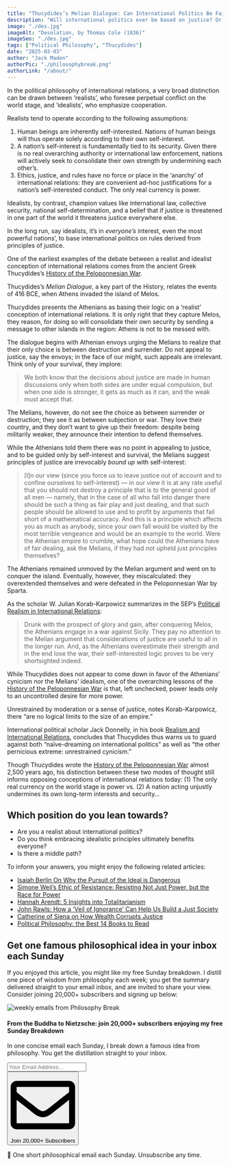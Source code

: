 ```yaml
---
title: "Thucydides’s Melian Dialogue: Can International Politics Be Fair?"
description: "Will international politics ever be based on justice? Or will it forever remain the arena of conflicting power and national interests? Almost 2,500 years ago, ancient Greek thinker Thucydides outlined two opposing modes of thought..."
image: "./des.jpg"
imageAlt: "Desolation, by Thomas Cole (1836)"
imageSeo: "./des.jpg"
tags: ["Political Philosophy", "Thucydides"]
date: "2025-03-03"
author: "Jack Maden"
authorPic: "./philosophybreak.png"
authorLink: "/about/"
---
```


<span class="big-letter">I</span>n the political philosophy of international relations, a very broad distinction can be drawn between ‘realists’, who foresee perpetual conflict on the world stage, and ‘idealists’, who emphasize cooperation.

Realists tend to operate according to the following assumptions:

1. Human beings are inherently self-interested. Nations of human beings will thus operate solely according to their own self-interest.
2. A nation’s self-interest is fundamentally tied to its security. Given there is no real overarching authority or international law enforcement, nations will actively seek to consolidate their own strength by undermining each other’s.
3. Ethics, justice, and rules have no force or place in the ‘anarchy’ of international relations: they are convenient ad-hoc justifications for a nation’s self-interested conduct. The only real currency is power.

Idealists, by contrast, champion values like international law, collective security, national self-determination, and a belief that if justice is threatened in one part of the world it threatens justice everywhere else.

In the long run, say idealists, it’s in _everyone’s_ interest, even the most powerful nations’, to base international politics on rules derived from principles of justice.

One of the earliest examples of the debate between a realist and idealist conception of international relations comes from the ancient Greek Thucydides’s <a target="_blank" rel="noopener noreferrer sponsored" href="https://amzn.to/41E0v92">History of the Peloponnesian War</a>.

Thucydides’s _Melian Dialogue_, a key part of the History, relates the events of 416 BCE, when Athens invaded the island of Melos.

Thucydides presents the Athenians as basing their logic on a ‘realist’ conception of international relations. It is only right that they capture Melos, they reason, for doing so will consolidate their own security by sending a message to other islands in the region: Athens is not to be messed with.

The dialogue begins with Athenian envoys urging the Melians to realize that their only choice is between destruction and surrender. Do not appeal to justice, say the envoys; in the face of our might, such appeals are irrelevant. Think only of your survival, they implore:

>We both know that the decisions about justice are made in human discussions only when both sides are under equal compulsion, but when one side is stronger, it gets as much as it can, and the weak must accept that.

The Melians, however, do not see the choice as between surrender or destruction; they see it as between subjection or war. They love their country, and they don’t want to give up their freedom: despite being militarily weaker, they announce their intention to defend themselves.

While the Athenians told them there was no point in appealing to justice, and to be guided only by self-interest and survival, the Melians suggest principles of justice are irrevocably _bound up_ with self-interest:

>\[I]n our view (since you force us to leave justice out of account and to confine ourselves to self-interest) — in our view it is at any rate useful that you should not destroy a principle that is to the general good of all men — namely, that in the case of all who fall into danger there should be such a thing as fair play and just dealing, and that such people should be allowed to use and to profit by arguments that fail short of a mathematical accuracy. And this is a principle which affects you as much as anybody, since your own fall would be visited by the most terrible vengeance and would be an example to the world.
Were the Athenian empire to crumble, what hope could the Athenians have of fair dealing, ask the Melians, if they had not upheld just principles themselves?

The Athenians remained unmoved by the Melian argument and went on to conquer the island. Eventually, however, they miscalculated: they overextended themselves and were defeated in the Peloponnesian War by Sparta.

As the scholar W. Julian Korab-Karpowicz summarizes in the SEP’s [Political Realism in International Relations](https://plato.stanford.edu/entries/realism-intl-relations/):

>Drunk with the prospect of glory and gain, after conquering Melos, the Athenians engage in a war against Sicily. They pay no attention to the Melian argument that considerations of justice are useful to all in the longer run. And, as the Athenians overestimate their strength and in the end lose the war, their self-interested logic proves to be very shortsighted indeed.

While Thucydides does not appear to come down in favor of the Athenians’ cynicism nor the Melians’ idealism, one of the overarching lessons of the <a target="_blank" rel="noopener noreferrer sponsored" href="https://amzn.to/41E0v92">History of the Peloponnesian War</a> is that, left unchecked, power leads only to an uncontrolled desire for more power.

Unrestrained by moderation or a sense of justice, notes Korab-Karpowicz, there “are no logical limits to the size of an empire.”

International political scholar Jack Donnelly, in his book <a target="_blank" rel="noopener noreferrer sponsored" href="https://amzn.to/4bqilzq">Realism and International Relations</a>, concludes that Thucydides thus warns us to guard against both “naïve-dreaming on international politics” as well as “the other pernicious extreme: unrestrained cynicism.”

Though Thucydides wrote the <a target="_blank" rel="noopener noreferrer sponsored" href="https://amzn.to/41E0v92">History of the Peloponnesian War</a> almost 2,500 years ago, his distinction between these two modes of thought still informs opposing conceptions of international relations today: (1) The only real currency on the world stage is power vs. (2) A nation acting unjustly undermines its own long-term interests and security…

## Which position do you lean towards?

- Are you a realist about international politics? 
- Do you think embracing idealistic principles ultimately benefits everyone?
- Is there a middle path?

To inform your answers, you might enjoy the following related articles:

- [Isaiah Berlin On Why the Pursuit of the Ideal is Dangerous](/articles/isaiah-berlin-on-why-the-pursuit-of-the-ideal-is-harmful/)
- [Simone Weil’s Ethic of Resistance: Resisting Not Just Power, but the Race for Power](/articles/simone-weil-ethic-of-resistance/)
- [Hannah Arendt: 5 Insights into Totalitarianism](/articles/hannah-arendt-5-insights-into-totalitarianism/)
- [John Rawls: How a ‘Veil of Ignorance’ Can Help Us Build a Just Society](/articles/john-rawls-how-a-veil-of-ignorance-can-help-us-build-a-just-society/)
- [Catherine of Siena on How Wealth Corrupts Justice](/articles/catherine-of-siena-on-how-wealth-corrupts-justice/)
- [Political Philosophy: the Best 14 Books to Read](/reading-lists/political-philosophy/)

## Get one famous philosophical idea in your inbox each Sunday

<span class="big-letter">I</span>f you enjoyed this article, you might like my free Sunday breakdown. I distill one piece of wisdom from philosophy each week; you get the summary delivered straight to your email inbox, and are invited to share your view. Consider joining 20,000+ subscribers and signing up below:

<!--big subscribe-->
<div class="course-promo darkradial-background subscribe text-center">
    <img src="/static/6313d50bc32799a6c869239128784c7b/e7f7a/weekly-break.webp" alt="weekly emails from Philosophy Break">
    <h4>From the Buddha to Nietzsche: join 20,000+ subscribers enjoying my free Sunday Breakdown</h4>
    <p class="small-grey-font no-mar-bottom">In one concise email each Sunday, I break down a famous idea from philosophy. You get the distillation straight to your inbox.</p>
    <div class="small-pad-top">
        <form action="https://app.convertkit.com/forms/5812400/subscriptions" method="post" data-sv-form="5812400" data-uid="be0e52d3c0" data-format="inline" data-version="6" data-options="{&quot;settings&quot;:{&quot;after_subscribe&quot;:{&quot;action&quot;:&quot;message&quot;,&quot;success_message&quot;:&quot;Thank you, philosopher! Your welcome email will land in your inbox shortly.&quot;,&quot;redirect_url&quot;:&quot;/thank-you/&quot;},&quot;analytics&quot;:{&quot;google&quot;:null,&quot;fathom&quot;:null,&quot;facebook&quot;:null,&quot;segment&quot;:null,&quot;pinterest&quot;:null,&quot;sparkloop&quot;:null,&quot;googletagmanager&quot;:null},&quot;modal&quot;:{&quot;trigger&quot;:&quot;timer&quot;,&quot;scroll_percentage&quot;:null,&quot;timer&quot;:5,&quot;devices&quot;:&quot;all&quot;,&quot;show_once_every&quot;:15},&quot;powered_by&quot;:{&quot;show&quot;:false,&quot;url&quot;:&quot;https://convertkit.com/features/forms?utm_campaign=poweredby&amp;utm_content=form&amp;utm_medium=referral&amp;utm_source=dynamic&quot;},&quot;recaptcha&quot;:{&quot;enabled&quot;:false},&quot;return_visitor&quot;:{&quot;action&quot;:&quot;show&quot;,&quot;custom_content&quot;:&quot;&quot;},&quot;slide_in&quot;:{&quot;display_in&quot;:&quot;bottom_right&quot;,&quot;trigger&quot;:&quot;timer&quot;,&quot;scroll_percentage&quot;:null,&quot;timer&quot;:5,&quot;devices&quot;:&quot;all&quot;,&quot;show_once_every&quot;:15},&quot;sticky_bar&quot;:{&quot;display_in&quot;:&quot;top&quot;,&quot;trigger&quot;:&quot;timer&quot;,&quot;scroll_percentage&quot;:null,&quot;timer&quot;:5,&quot;devices&quot;:&quot;all&quot;,&quot;show_once_every&quot;:15}},&quot;version&quot;:&quot;6&quot;}" min-width="400 500 600 700 800">
        <div data-style="clean"><ul data-element="errors" data-group="alert"></ul><div data-element="fields" data-stacked="false">
            <div>
                <input name="email_address" aria-label="Your Email Address..." placeholder="Your Email Address..." required type="email" />
            </div>
            <button class="button primary" type="submit" data-element="submit"><div><div></div><div></div><div></div></div><span><svg xmlns="http://www.w3.org/2000/svg" viewBox="0 0 512 512"><path d="M464 64H48C21.49 64 0 85.49 0 112v288c0 26.51 21.49 48 48 48h416c26.51 0 48-21.49 48-48V112c0-26.51-21.49-48-48-48zm0 48v40.805c-22.422 18.259-58.168 46.651-134.587 106.49-16.841 13.247-50.201 45.072-73.413 44.701-23.208.375-56.579-31.459-73.413-44.701C106.18 199.465 70.425 171.067 48 152.805V112h416zM48 400V214.398c22.914 18.251 55.409 43.862 104.938 82.646 21.857 17.205 60.134 55.186 103.062 54.955 42.717.231 80.509-37.199 103.053-54.947 49.528-38.783 82.032-64.401 104.947-82.653V400H48z"/></svg>Join 20,000+ Subscribers</span></button>
            </div>
            </div>
        </form>
        <p class="tiny-mar-top no-mar-bottom review-font">💭 One short philosophical email each Sunday. Unsubscribe any time.</p>
    </div>
</div>
</div>